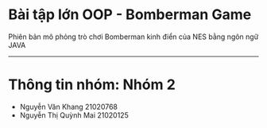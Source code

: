# Bài tập lớn OOP - Bomberman Game
Phiên bản mô phỏng trò chơi Bomberman kinh điển của NES bằng ngôn ngữ JAVA
***
# Thông tin nhóm: Nhóm 2
* Nguyễn Văn Khang 21020768
* Nguyễn Thị Quỳnh Mai 21020125